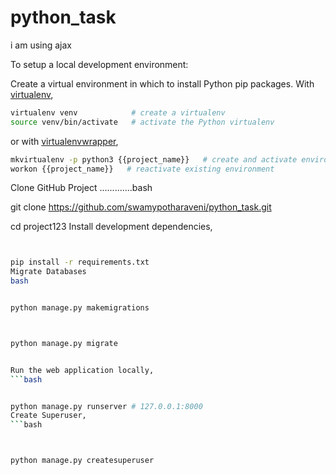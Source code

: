 # python_task
i am using ajax

To setup a local development environment:

Create a virtual environment in which to install Python pip packages. With [virtualenv](https://pypi.python.org/pypi/virtualenv),
```bash
virtualenv venv            # create a virtualenv
source venv/bin/activate   # activate the Python virtualenv 
```

or with [virtualenvwrapper](http://virtualenvwrapper.readthedocs.org/en/latest/),
```bash
mkvirtualenv -p python3 {{project_name}}   # create and activate environment
workon {{project_name}}   # reactivate existing environment
```

Clone GitHub Project
.............bash

 git clone https://github.com/swamypotharaveni/python_task.git
 
cd project123
Install development dependencies,
```bash


pip install -r requirements.txt
Migrate Databases
bash


python manage.py makemigrations



python manage.py migrate


Run the web application locally,
```bash


python manage.py runserver # 127.0.0.1:8000
Create Superuser,
```bash



python manage.py createsuperuser
